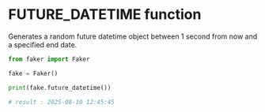 # **FUTURE_DATETIME** function

Generates a random future datetime object between 1 second from now and a specified end date.

```py
from faker import Faker

fake = Faker()

print(fake.future_datetime())

# result : 2025-08-10 12:45:45
```
